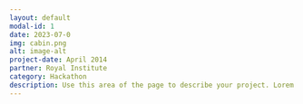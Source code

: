 ```yaml
---
layout: default
modal-id: 1
date: 2023-07-0
img: cabin.png
alt: image-alt
project-date: April 2014
partner: Royal Institute
category: Hackathon
description: Use this area of the page to describe your project. Lorem ipsum dolor sit amet, consectetur adipisicing elit. Mollitia neque assumenda ipsam nihil, molestias magnam, recusandae quos quis inventore quisquam velit asperiores, vitae? Reprehenderit soluta, eos quod consequuntur itaque. Nam.
---
```

